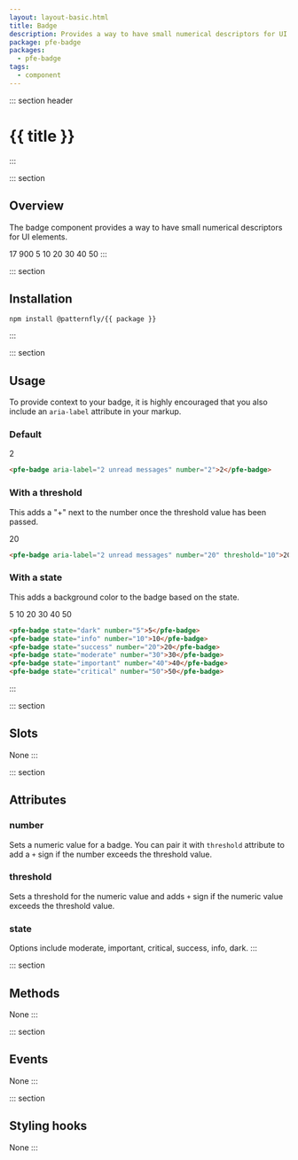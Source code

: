 ```yaml
---
layout: layout-basic.html
title: Badge
description: Provides a way to have small numerical descriptors for UI elements
package: pfe-badge
packages:
  - pfe-badge
tags:
  - component
---
```


::: section header
# {{ title }}
:::

::: section
## Overview
The badge component provides a way to have small numerical descriptors for UI elements.

<pfe-badge number="17">17</pfe-badge>
<pfe-badge number="900" threshold="100">900</pfe-badge> 
<pfe-badge state="dark" number="5">5</pfe-badge>
<pfe-badge state="info" number="10">10</pfe-badge>
<pfe-badge state="success" number="20">20</pfe-badge>
<pfe-badge state="moderate" number="30">30</pfe-badge>
<pfe-badge state="important" number="40">40</pfe-badge>
<pfe-badge state="critical" number="50">50</pfe-badge>
:::

::: section
## Installation

```shell
npm install @patternfly/{{ package }}
```
:::

::: section
## Usage
To provide context to your badge, it is highly encouraged that you also include an `aria-label` attribute in your markup.

### Default
<pfe-badge aria-label="2 unread messages" number="2">2</pfe-badge>
```html
<pfe-badge aria-label="2 unread messages" number="2">2</pfe-badge>
```

### With a threshold
This adds a "+" next to the number once the threshold value has been passed.

<pfe-badge aria-label="2 unread messages" number="20" threshold="10">20</pfe-badge>

```html
<pfe-badge aria-label="2 unread messages" number="20" threshold="10">20</pfe-badge>
```

### With a state
This adds a background color to the badge based on the state.

<pfe-badge state="dark" number="5">5</pfe-badge>
<pfe-badge state="info" number="10">10</pfe-badge>
<pfe-badge state="success" number="20">20</pfe-badge>
<pfe-badge state="moderate" number="30">30</pfe-badge>
<pfe-badge state="important" number="40">40</pfe-badge>
<pfe-badge state="critical" number="50">50</pfe-badge>

```html
<pfe-badge state="dark" number="5">5</pfe-badge>
<pfe-badge state="info" number="10">10</pfe-badge>
<pfe-badge state="success" number="20">20</pfe-badge>
<pfe-badge state="moderate" number="30">30</pfe-badge>
<pfe-badge state="important" number="40">40</pfe-badge>
<pfe-badge state="critical" number="50">50</pfe-badge>
```
:::

::: section
## Slots
None
:::

::: section
## Attributes
### number
Sets a numeric value for a badge. You can pair it with `threshold` attribute to add a `+` sign if the number exceeds the threshold value.

### threshold
Sets a threshold for the numeric value and adds `+` sign if the numeric value exceeds the threshold value.

### state
Options include moderate, important, critical, success, info, dark. 
:::

::: section
## Methods
None
:::

::: section
## Events
None
:::

::: section
## Styling hooks
None
:::